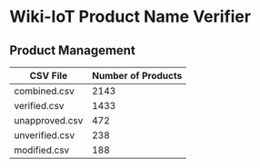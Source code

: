 # Wiki-IoT Product Name Verifier

## Product Management

<!-- TABLE_START -->
| CSV File       | Number of Products |
| -------------- | ------------------ |
| combined.csv   | 2143               |
| verified.csv   | 1433               |
| unapproved.csv | 472                |
| unverified.csv | 238                |
| modified.csv   | 188                |
<!-- TABLE_END -->
